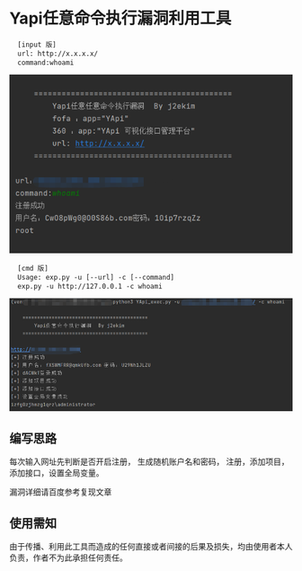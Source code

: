 # Yapi任意命令执行漏洞利用工具
      [input 版]
      url: http://x.x.x.x/
      command:whoami
      
![image](./img1.png)

      [cmd 版]
      Usage: exp.py -u [--url] -c [--command] 
      exp.py -u http://127.0.0.1 -c whoami
![image](./img2.png)

## 编写思路
   每次输入网址先判断是否开启注册，
   生成随机账户名和密码，
   注册，添加项目，添加接口，设置全局变量。
   
   漏洞详细请百度参考复现文章


## 使用需知
由于传播、利用此工具而造成的任何直接或者间接的后果及损失，均由使用者本人负责，作者不为此承担任何责任。
